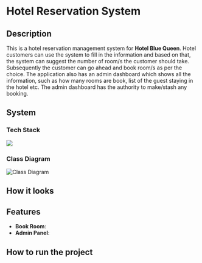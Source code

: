 # Hotel Reservation System

## Description

This is a hotel reservation management system for **Hotel Blue Queen**. Hotel customers can use the system to fill in the information and based on that, the system can suggest the number of room/s the customer should take. Subsequently the customer can go ahead and book room/s as per the choice. The application also has an admin dashboard which shows all the information, such as how many rooms are book, list of the guest staying in the hotel etc. The admin dashboard has the authority to make/stash any booking.

## System

### Tech Stack

<img src="https://skillicons.dev/icons?i=java,sqlite" />

### Class Diagram

![Class Diagram](https://github.com/busycaesar/Hotel_Reservation_System/assets/97539345/6bd02fb9-fb92-4250-8e92-3f1ff3833a18)

## How it looks
## Features

- **Book Room**:
- **Admin Panel**:

## How to run the project
